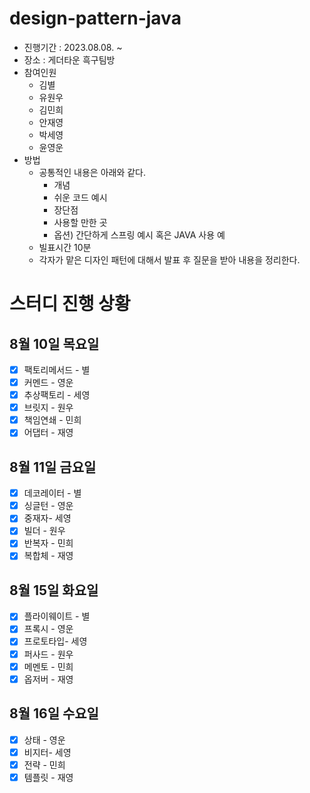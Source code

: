 # design-pattern-java
- 진행기간 : 2023.08.08. ~
- 장소 : 게더타운 흑구팀방
- 참여인원
   - 김별
   - 유원우
   - 김민희
   - 안재영
   - 박세영
   - 윤영운
- 방법
  - 공통적인 내용은 아래와 같다.
     - 개념
     - 쉬운 코드 예시
     - 장단점 
     - 사용할 만한 곳
     - 옵션) 간단하게 스프링 예시 혹은 JAVA 사용 예
  - 빌표시간 10분
  - 각자가 맡은 디자인 패턴에 대해서 발표 후 질문을 받아 내용을 정리한다.
# 스터디 진행 상황
##  8월 10일 목요일
- [x] 팩토리메서드 - 별
- [x] 커멘드 - 영운
- [x] 추상팩토리 - 세영
- [x] 브릿지 - 원우
- [x] 책임연쇄 - 민희
- [x] 어댑터 - 재영
## 8월 11일 금요일
- [x] 데코레이터 - 별
- [x] 싱글턴 - 영운
- [x] 중재자- 세영
- [x] 빌더 - 원우
- [x] 반복자 - 민희
- [x] 복합체 - 재영 
## 8월 15일 화요일
- [x] 플라이웨이트 - 별
- [x] 프록시 - 영운
- [x] 프로토타입- 세영
- [x] 퍼사드 - 원우
- [x] 메멘토 - 민희
- [x] 옵저버 - 재영
## 8월 16일 수요일
- [x] 상태 - 영운
- [x] 비지터- 세영
- [x] 전략 - 민희
- [x] 템플릿 - 재영

